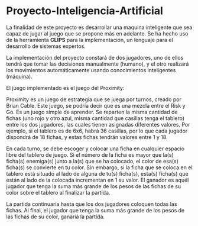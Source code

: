 # Proyecto-Inteligencia-Artificial

La finalidad de este proyecto es desarrollar una maquina inteligente que sea capaz de jugar
al juego que se propone más en adelante. Se ha hecho uso de la herramienta <b>CLIPS</b> para la implementación, un lenguaje para el desarrollo de sistemas
expertos.
  
 La implementación del proyecto constará de dos jugadores, uno de ellos tendrá que tomar
las decisiones manualmente (humano), y el otro realizará los movimientos automáticamente usando
conocimientos inteligentes (máquina).


El juego implementado es el juego del Proximity:

Proximity es un juego de estrategia que se juega por turnos, creado por Brian Cable. Este
juego, se podría decir que es una mezcla entre el Risk y Go. Es un juego simple de aprender.
Se reparten la misma cantidad de fichas (uno rojo y otro azul, misma cantidad que casillas tenga el
tablero) entre los dos jugadores, las cuales tienen asignadas diferentes valores. Por ejemplo, si el
tablero es de 6x6, habrá 36 casillas, por lo que cada jugador dispondrá de 18 fichas, y estas fichas
tendrán valores entre 1 y 18.

En cada turno, se debe escoger y colocar una ficha en cualquier espacio libre del tablero de
juego. Si el número de la ficha es mayor que la(s) ficha(s) enemiga(s) junto a la(s) que se ha
colocado, el color de esa(s) ficha(s) se convierte en tu color. Sin embargo, si la ficha que se coloca
en el tablero está situado al lado de alguna de tu(s) ficha(s), esta(s) ficha(s) que están al lado de la
colocada incrementan en 1 su valor. El ganador es aquél jugador que tenga la suma más grande de
los pesos de las fichas de su color sobre el tablero al finalizar la partida.

La partida continuaría hasta que los dos jugadores coloquen todas las fichas. Al final, el
jugador que tenga la suma más grande de los pesos de las fichas de su color, ganaría la partida.


